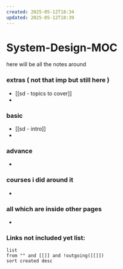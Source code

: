 ```yaml
---
created: 2025-05-12T18:34
updated: 2025-05-12T18:39
---
```


# System-Design-MOC

here will be all the notes around 


### extras ( not that imp but still here )

- [[sd - topics to cover]]
- 

### basic


- [[sd - intro]]
- 

### advance

- 


### courses i did around it

- 


### all which are inside other pages

- 


### **Links not included yet list:**
```dataview
list
from "" and [[]] and !outgoing([[]])
sort created desc
```
